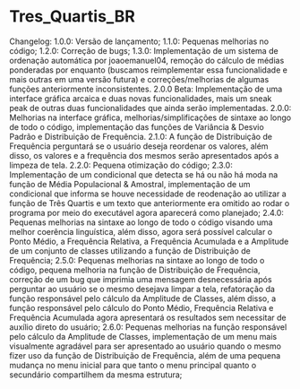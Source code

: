 # Tres_Quartis_BR
Changelog:
1.0.0: Versão de lançamento;
1.1.0: Pequenas melhorias no código;
1.2.0: Correção de bugs;
1.3.0: Implementação de um sistema de ordenação automática por joaoemanuel04, remoção do cálculo de médias ponderadas por enquanto (buscamos reimplementar essa funcionalidade e mais outras em uma versão futura) e correções/melhorias de algumas funções anteriormente inconsistentes.
2.0.0 Beta: Implementação de uma interface gráfica arcaica e duas novas funcionalidades, mais um sneak peak de outras duas funcionalidades que ainda serão implementadas.
2.0.0: Melhorias na interface gráfica, melhorias/simplificações de sintaxe ao longo de todo o código, implementação das funções de Variância & Desvio Padrão e Distribuição de Frequência.
2.1.0: A função de Distribuição de Frequência perguntará se o usuário deseja reordenar os valores, além disso, os valores e a frequência dos mesmos serão apresentados após a limpeza de tela.
2.2.0: Pequena otimização do código;
2.3.0: Implementação de um condicional que detecta se há ou não há moda na função de Média Populacional & Amostral, implementação de um condicional que informa se houve necessidade de reodenação ao utilizar a função de Três Quartis e um texto que anteriormente era omitido ao rodar o programa por meio do executável agora aparecerá como planejado;
2.4.0: Pequenas melhorias na sintaxe ao longo de todo o código visando uma melhor coerência linguística, além disso, agora será possível calcular o Ponto Médio, a Frequência Relativa, a Frequência Acumulada e a Amplitude de um conjunto de classes utilizando a função de Distribuição de Frequência;
2.5.0: Pequenas melhorias na sintaxe ao longo de todo o código, pequena melhoria na função de Distribuição de Frequência, correção de um bug que imprimia uma mensagem desnecessária após perguntar ao usuário se o mesmo desejava limpar a tela, refatoração da função responsável pelo cálculo da Amplitude de Classes, além disso, a função responsável pelo cálculo do Ponto Médio, Frequência Relativa e Frequência Acumulada agora apresentará os resultados sem necessitar de auxílio direto do usuário;
2.6.0: Pequenas melhorias na função responsável pelo cálculo da Amplitude de Classes, implementação de um menu mais visualmente agradável para ser apresentado ao usuário quando o mesmo fizer uso da função de Distribuição de Frequência, além de uma pequena mudança no menu inicial para que tanto o menu principal quanto o secundário compartilhem da mesma estrutura;
